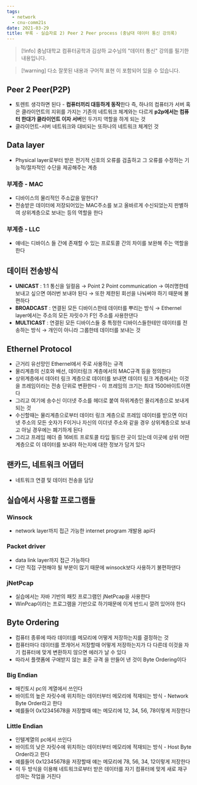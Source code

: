 ```yaml
---
tags:
  - network
  - cnu-comm21s
date: 2021-03-29
title: 부록 - 실습자료 2) Peer 2 Peer process (충남대 데이터 통신 강의록)
---
```

> [!info] 충남대학교 컴퓨터공학과 김상하 교수님의 "데이터 통신" 강의를 필기한 내용입니다.

> [!warning] 다소 잘못된 내용과 구어적 표현 이 포함되어 있을 수 있습니다.

## Peer 2 Peer(P2P)

- 토렌트 생각하면 된다 - **컴퓨터끼리 대등하게 동작**한다 즉, 하나의 컴퓨터가 서버 혹은 클라이언트의 지위를 가지는 기존의 네트워크 체계와는 다르게 **p2p에서는 컴퓨터 한대가 클라이언트 이자 서버**인 두가지 역할을 하게 되는 것
- 클라이언트-서버 네트워크와 대비되는 또하나의 네트워크 체계인 것

## Data layer

- Physical layer로부터 받은 전기적 신호의 오류를 검출하고 그 오류를 수정하는 기능적/절차적인 수단을 제공해주는 계층

### 부계층 - MAC

- 디바이스의 물리적인 주소값을 말한다?
- 전송받은 데이터에 저장되어있는 MAC주소를 보고 올바르게 수신되었는지 판별하여 상위계층으로 보내는 등의 역할을 한다

### 부계층 - LLC

- 얘네는 디바이스 들 간에 존재할 수 있는 프로토콜 간의 차이를 보완해 주는 역할을 한다

## 데이터 전송방식

- **UNICAST** : 1:1 통신을 일컬음 → Point 2 Point communication → 여러명한테 보내고 싶으면 여러번 보내야 된다 → 또한 제한된 회선을 나눠써야 하기 때문에 불편하다
- **BROADCAST** : 연결된 모든 디바이스한테 데이터를 뿌리는 방식 → Ethernel layer에서는 주소의 모든 자릿수가 F인 주소를 사용한댄다
- **MULTICAST** : 연결된 모든 디바이스들 중 특정한 디바이스들한테만 데이터를 전송하는 방식 → 개인이 아니라 그룹한테 데이터를 보내는 것

## Ethernel Protocol

- 근거리 유선망인 Ethernel에서 주로 사용하는 규격
- 물리계층의 신호와 배선, 데이터링크 계층에서의 MAC규격 등을 정의한다
- 상위계층에서 데아터 링크 계층으로 데이터를 보내면 데이터 링크 계층에서는 이것을 프레임이라는 전송 단위로 변환한다 - 이 프레임의 크기는 최대 1500바이트이랜다
- 그리고 여기에 송수신 이더넷 주소를 헤더로 붙여 하위계층인 물리계층으로 보내게 되는 것
- 수신할때는 물리계층으로부터 데이터 링크 계층으로 프레임 데이터를 받으면 이더넷 주소의 모든 숫자가 F이거나 자신의 이더넷 주소와 같을 경우 상위계층으로 보내고 아닐 경우에는 폐기하게 된다
- 그리고 프레임 헤더 중 16비트 프로토콜 타입 필드란 곳이 있는데 이곳에 상위 어떤 계층으로 이 데이터를 보내야 하는지에 대한 정보가 담겨 있다

## 랜카드, 네트워크 어댑터

- 네트워크 연결 및 데이터 전송을 담당

## 실습에서 사용할 프로그램들

### Winsock

- network layer까지 접근 가능한 internet program 개발용 api다

### Packet driver

- data link layer까지 접근 가능하다
- 다만 직접 구현해야 될 부분이 많기 때문에 winsock보다 사용하기 불편하댄다

### jNetPcap

- 실습에서는 자바 기반의 패킷 프로그램인 jNetPcap을 사용한다
- WinPcap이라는 프로그램을 기반으로 하기때문에 이게 반드시 깔려 있어야 한다

## Byte Ordering

- 컴퓨터 종류에 따라 데이터를 메모리에 어떻게 저장하는지를 결정하는 것
- 컴퓨터마다 데이터를 쪼개어서 저장할때 어떻게 저장하는지가 다 다른데 이것을 자기 컴퓨터에 맞게 변환하지 않으면 에러가 날 수 있다
- 따라서 플랫폼에 구애받지 않는 표준 규격 을 만들어 낸 것이 Byte Ordering이다

### Big Endian

- 매킨토시 pc의 계열에서 쓰인다
- 바이트의 높은 자릿수에 위치하는 데이터부터 메모리에 적재되는 방식 - Network Byte Order라고 한다
- 예를들어 0x12345678을 저장할때 얘는 메모리에 12, 34, 56, 78이렇게 저장한다

### Little Endian

- 인텔계열의 pc에서 쓰인다
- 바이트의 낮은 자릿수에 위치하는 데이터부터 메모리에 적재되는 방식 - Host Byte Order라고 한다
- 예를들어 0x12345678을 저장할때 얘는 메모리에 78, 56, 34, 12이렇게 저장한다
- 이 두 방식을 이용해 네트워크로부터 받은 데이터를 자기 컴퓨터에 맞게 새로 재구성하는 작업을 거친다